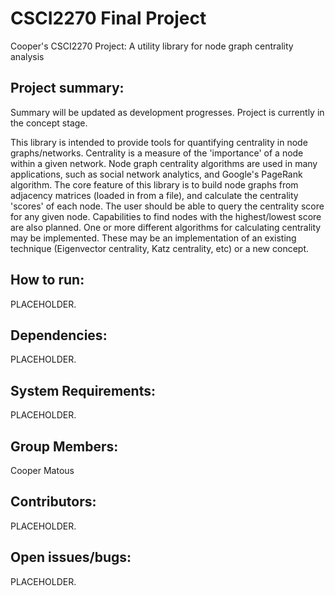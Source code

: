 # CSCI2270 Final Project
Cooper's CSCI2270 Project: A utility library for node graph centrality analysis

## Project summary:
Summary will be updated as development progresses. Project is currently in the concept stage.

  This library is intended to provide tools for quantifying centrality in node graphs/networks. Centrality is a measure of the 'importance' of a node within a given network. Node graph centrality algorithms are used in many applications, such as social network analytics, and Google's PageRank algorithm. The core feature of this library is to build node graphs from adjacency matrices (loaded in from a file), and calculate the centrality 'scores' of each node. The user should be able to query the centrality score for any given node. Capabilities to find nodes with the highest/lowest score are also planned. One or more different algorithms for calculating centrality may be implemented. These may be an implementation of an existing technique (Eigenvector centrality, Katz centrality, etc) or a new concept.

## How to run:

PLACEHOLDER.

## Dependencies:

PLACEHOLDER.

## System Requirements:

PLACEHOLDER.

## Group Members:

Cooper Matous

## Contributors:

PLACEHOLDER.

## Open issues/bugs:

PLACEHOLDER.
